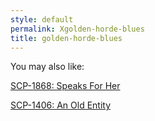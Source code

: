 ```yaml
---
style: default
permalink: Xgolden-horde-blues
title: golden-horde-blues
---
```

You may also like:

[SCP-1868: Speaks For Her](http://scp-wiki.net/scp-1868)

[SCP-1406: An Old Entity](http://scp-wiki.net/scp-1406)
